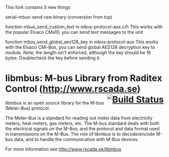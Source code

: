 This fork contains 3 new things

serial-mbus-send-raw binary (conversion from tcp)

function mbus_send_custom_text in mbus-protocol-aux.c/h
This works with the popular Elvaco CMa10, you can send text messages to the unit

function mbus_send_global_aes128_key in mbus-protocol-aux 
This works with the Elvaco CMi-Box, you can send global AES128 decryption key to module. Note; the length isn't enforced, although the key should be 16 bytes. Doublecheck the key before sending it.

# libmbus: M-bus Library from Raditex Control (http://www.rscada.se) <span style="float:right;"><a href="https://travis-ci.org/rscada/libmbus" style="border-bottom:none">![Build Status](https://travis-ci.org/rscada/libmbus.svg?branch=master)</a></span>

libmbus is an open source library for the M-bus (Meter-Bus) protocol.

The Meter-Bus is a standard for reading out meter data from electricity meters,
heat meters, gas meters, etc. The M-bus standard deals with both the electrical
signals on the M-Bus, and the protocol and data format used in transmissions on
the M-Bus. The role of libmbus is to decode/encode M-bus data, and to handle
the communication with M-Bus devices.

For more information see http://www.rscada.se/libmbus
